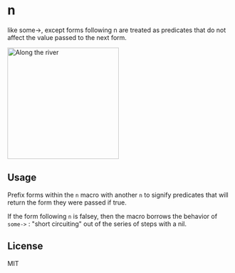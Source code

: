# n

like some->, except forms following n are treated as predicates that do not affect the value passed to the next form.

<img src="http://www.csstoday.com/UploadFiles/Multimedia/2015/4/201504161045388080.jpg"
 alt="Along the river" height="250" />

## Usage

Prefix forms within the `n` macro with another `n` to signify predicates that will return the form they were passed if true. 

If the form following `n` is falsey, then the macro borrows the behavior of `some->` : "short circuiting" out of the series of steps with a nil. 

## License

MIT
